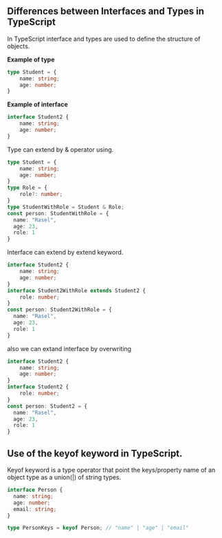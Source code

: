 ## Differences between Interfaces and Types in TypeScript

In TypeScript interface and types are used to define the structure of objects.

<b>Example of type</b>
```ts
type Student = {
    name: string;
    age: number;
}
```
<b>Example of interface</b>
```ts
interface Student2 {
    name: string;
    age: number;
}
```

Type can extend by & operator using.
```ts
type Student = {
    name: string;
    age: number;
}
type Role = {
    role?: number;
}
type StudentWithRole = Student & Role;
const person: StudentWithRole = {
  name: "Rasel",
  age: 23,
  role: 1
}
```

Interface can extend by extend keyword.
```ts
interface Student2 {
    name: string;
    age: number;
}
interface Student2WithRole extends Student2 {
    role: number;
}
const person: Student2WithRole = {
  name: "Rasel",
  age: 23,
  role: 1
}
```

also we can extand interface by overwriting
```ts
interface Student2 {
    name: string;
    age: number;
}
interface Student2 {
    role: number;
}
const person: Student2 = {
  name: "Rasel",
  age: 23,
  role: 1
}
```


## Use of the keyof keyword in TypeScript.
Keyof keyword is a type operator that point the keys/property name of an object type as a union(|) of string types.

```ts
interface Person {
  name: string;
  age: number;
  email: string;
}

type PersonKeys = keyof Person; // "name" | "age" | "email"
